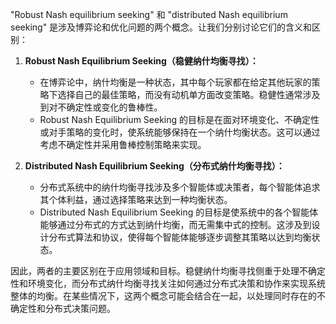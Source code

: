 "Robust Nash equilibrium seeking" 和 "distributed Nash equilibrium seeking" 是涉及博弈论和优化问题的两个概念。让我们分别讨论它们的含义和区别：

1. **Robust Nash Equilibrium Seeking（稳健纳什均衡寻找）：**
   - 在博弈论中，纳什均衡是一种状态，其中每个玩家都在给定其他玩家的策略下选择自己的最佳策略，而没有动机单方面改变策略。稳健性通常涉及到对不确定性或变化的鲁棒性。
   - Robust Nash Equilibrium Seeking 的目标是在面对环境变化、不确定性或对手策略的变化时，使系统能够保持在一个纳什均衡状态。这可以通过考虑不确定性并采用鲁棒控制策略来实现。

2. **Distributed Nash Equilibrium Seeking（分布式纳什均衡寻找）：**
   - 分布式系统中的纳什均衡寻找涉及多个智能体或决策者，每个智能体追求其个体利益，通过选择策略来达到一种均衡状态。
   - Distributed Nash Equilibrium Seeking 的目标是使系统中的各个智能体能够通过分布式的方式达到纳什均衡，而无需集中式的控制。这涉及到设计分布式算法和协议，使得每个智能体能够逐步调整其策略以达到均衡状态。

因此，两者的主要区别在于应用领域和目标。稳健纳什均衡寻找侧重于处理不确定性和环境变化，而分布式纳什均衡寻找关注如何通过分布式决策和协作来实现系统整体的均衡。在某些情况下，这两个概念可能会结合在一起，以处理同时存在的不确定性和分布式决策问题。